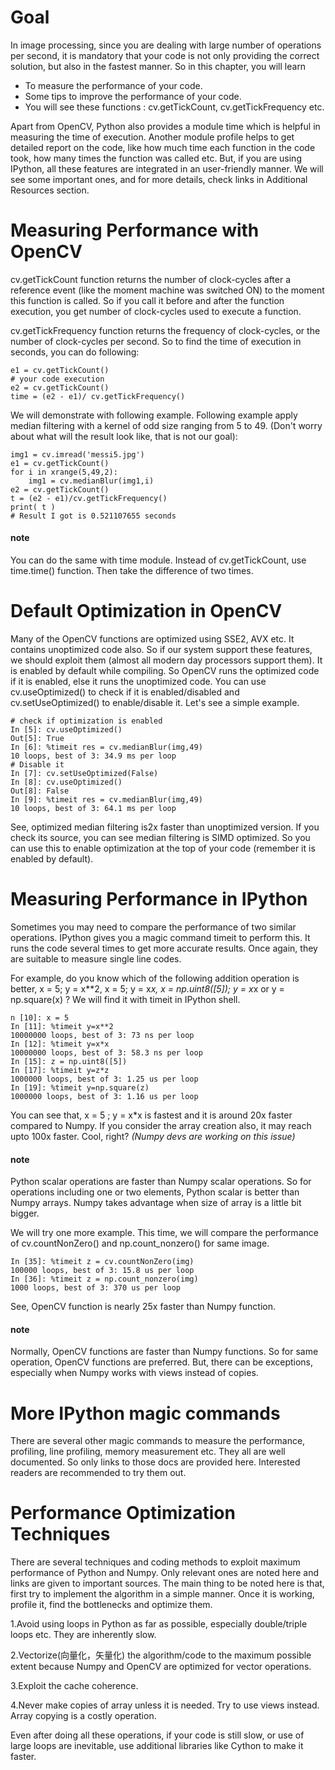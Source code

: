 # Goal
In image processing, since you are dealing with large number of operations per second, it is mandatory that your code is not only providing the correct solution, but also in the fastest manner. So in this chapter, you will learn

+ To measure the performance of your code.
+ Some tips to improve the performance of your code.
+ You will see these functions : cv.getTickCount, cv.getTickFrequency etc.

Apart from OpenCV, Python also provides a module time which is helpful in measuring the time of execution. Another module profile helps to get detailed report on the code, like how much time each function in the code took, how many times the function was called etc. But, if you are using IPython, all these features are integrated in an user-friendly manner. We will see some important ones, and for more details, check links in Additional Resources section.

# Measuring Performance with OpenCV
cv.getTickCount function returns the number of clock-cycles after a reference event (like the moment machine was switched ON) to the moment this function is called. So if you call it before and after the function execution, you get number of clock-cycles used to execute a function.

cv.getTickFrequency function returns the frequency of clock-cycles, or the number of clock-cycles per second. So to find the time of execution in seconds, you can do following:

```
e1 = cv.getTickCount()
# your code execution
e2 = cv.getTickCount()
time = (e2 - e1)/ cv.getTickFrequency()
```

We will demonstrate with following example. Following example apply median filtering with a kernel of odd size ranging from 5 to 49. (Don't worry about what will the result look like, that is not our goal):

```
img1 = cv.imread('messi5.jpg')
e1 = cv.getTickCount()
for i in xrange(5,49,2):
    img1 = cv.medianBlur(img1,i)
e2 = cv.getTickCount()
t = (e2 - e1)/cv.getTickFrequency()
print( t )
# Result I got is 0.521107655 seconds
```

#### note
You can do the same with time module. Instead of cv.getTickCount, use time.time() function. Then take the difference of two times.

# Default Optimization in OpenCV

Many of the OpenCV functions are optimized using SSE2, AVX etc. It contains unoptimized code also. So if our system support these features, we should exploit them (almost all modern day processors support them). It is enabled by default while compiling. So OpenCV runs the optimized code if it is enabled, else it runs the unoptimized code. You can use cv.useOptimized() to check if it is enabled/disabled and cv.setUseOptimized() to enable/disable it. Let's see a simple example.

```
# check if optimization is enabled
In [5]: cv.useOptimized()
Out[5]: True
In [6]: %timeit res = cv.medianBlur(img,49)
10 loops, best of 3: 34.9 ms per loop
# Disable it
In [7]: cv.setUseOptimized(False)
In [8]: cv.useOptimized()
Out[8]: False
In [9]: %timeit res = cv.medianBlur(img,49)
10 loops, best of 3: 64.1 ms per loop
```

See, optimized median filtering is2x faster than unoptimized version. If you check its source, you can see median filtering is SIMD optimized. So you can use this to enable optimization at the top of your code (remember it is enabled by default).

# Measuring Performance in IPython
Sometimes you may need to compare the performance of two similar operations. IPython gives you a magic command timeit to perform this. It runs the code several times to get more accurate results. Once again, they are suitable to measure single line codes.


For example, do you know which of the following addition operation is better, x = 5; y = x**2, x = 5; y = x*x, x = np.uint8([5]); y = x*x or y = np.square(x) ? We will find it with timeit in IPython shell.

```
n [10]: x = 5
In [11]: %timeit y=x**2
10000000 loops, best of 3: 73 ns per loop
In [12]: %timeit y=x*x
10000000 loops, best of 3: 58.3 ns per loop
In [15]: z = np.uint8([5])
In [17]: %timeit y=z*z
1000000 loops, best of 3: 1.25 us per loop
In [19]: %timeit y=np.square(z)
1000000 loops, best of 3: 1.16 us per loop
```
You can see that, x = 5 ; y = x*x is fastest and it is around 20x faster compared to Numpy. If you consider the array creation also, it may reach upto 100x faster. Cool, right? *(Numpy devs are working on this issue)*

#### note
Python scalar operations are faster than Numpy scalar operations. So for operations including one or two elements, Python scalar is better than Numpy arrays. Numpy takes advantage when size of array is a little bit bigger.

We will try one more example. This time, we will compare the performance of cv.countNonZero() and np.count_nonzero() for same image.
```
In [35]: %timeit z = cv.countNonZero(img)
100000 loops, best of 3: 15.8 us per loop
In [36]: %timeit z = np.count_nonzero(img)
1000 loops, best of 3: 370 us per loop
```
See, OpenCV function is nearly 25x faster than Numpy function.


#### note
Normally, OpenCV functions are faster than Numpy functions. So for same operation, OpenCV functions are preferred. But, there can be exceptions, especially when Numpy works with views instead of copies.

# More IPython magic commands
There are several other magic commands to measure the performance, profiling, line profiling, memory measurement etc. They all are well documented. So only links to those docs are provided here. Interested readers are recommended to try them out.

# Performance Optimization Techniques
There are several techniques and coding methods to exploit maximum performance of Python and Numpy. Only relevant ones are noted here and links are given to important sources. The main thing to be noted here is that, first try to implement the algorithm in a simple manner. Once it is working, profile it, find the bottlenecks and optimize them.

1.Avoid using loops in Python as far as possible, especially double/triple loops etc. They are inherently slow.

2.Vectorize(向量化，矢量化) the algorithm/code to the maximum possible extent because Numpy and OpenCV are optimized for vector operations.

3.Exploit the cache coherence.

4.Never make copies of array unless it is needed. Try to use views instead. Array copying is a costly operation.

Even after doing all these operations, if your code is still slow, or use of large loops are inevitable, use additional libraries like Cython to make it faster.

